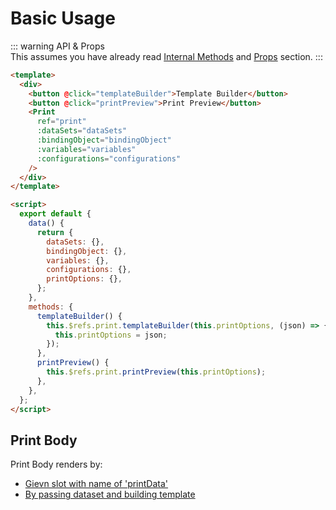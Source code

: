 # Basic Usage

::: warning API & Props    
This assumes you have already read [Internal Methods](/guide/internal-methods/templatebuilder) and [Props](/props/) section.
:::

```html
<template>
  <div>
    <button @click="templateBuilder">Template Builder</button>
    <button @click="printPreview">Print Preview</button>
    <Print
      ref="print"
      :dataSets="dataSets"
      :bindingObject="bindingObject"
      :variables="variables"
      :configurations="configurations"
    />
  </div>
</template>

<script>
  export default {
    data() {
      return {
        dataSets: {},
        bindingObject: {},
        variables: {},
        configurations: {},
        printOptions: {},
      };
    },
    methods: {
      templateBuilder() {
        this.$refs.print.templateBuilder(this.printOptions, (json) => {
          this.printOptions = json;
        });
      },
      printPreview() {
        this.$refs.print.printPreview(this.printOptions);
      },
    },
  };
</script>
```

## Print Body

Print Body renders by:

- [Gievn slot with name of 'printData'](/guide/slots/slots)
- [By passing dataset and building template](/guide/elements/dataset)